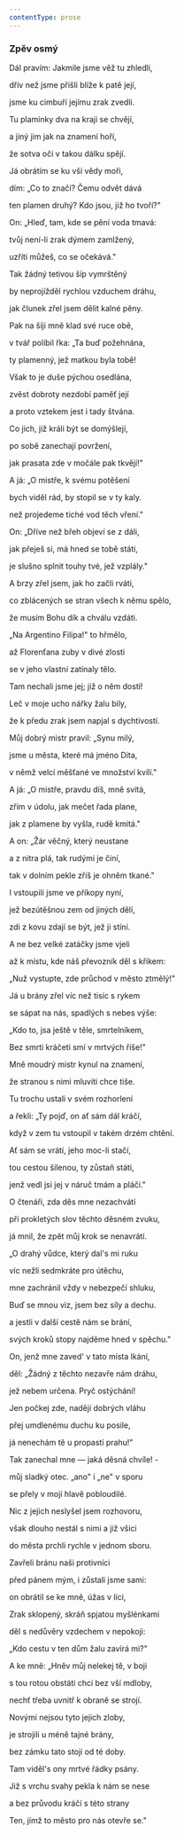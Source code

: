```yaml
---
contentType: prose
---
```


### Zpěv osmý

Dál pravím: Jakmile jsme věž tu zhledli,

dřív než jsme přišli blíže k patě její,

jsme ku cimbuří jejímu zrak zvedli.

Tu plamínky dva na kraji se chvějí,

a jiný jim jak na znamení hoří,

že sotva oči v takou dálku spějí.

Já obrátím se ku vší vědy moři,

dím: „Co to značí? Čemu odvět dává

ten plamen druhý? Kdo jsou, již ho tvoří?"

On: „Hleď, tam, kde se pění voda tmavá:

tvůj není-li zrak dýmem zamlžený,

uzříti můžeš, co se očekává."

Tak žádný tetivou šíp vymrštěný

by neprojížděl rychlou vzduchem dráhu,

jak člunek zřel jsem dělit kalné pěny.

Pak na šíji mně klad své ruce obě,

v tvář políbil řka: „Ta buď požehnána,

ty plamenný, jež matkou byla tobě!

Však to je duše pýchou osedlána,

zvěst dobroty nezdobí paměť její

a proto vztekem jest i tady štvána.

Co jich, již králi být se domýšlejí,

po sobě zanechají povržení,

jak prasata zde v močále pak tkvějí!"

A já: „O mistře, k svému potěšení

bych viděl rád, by stopil se v ty kaly.

než projedeme tiché vod těch vření."

On: „Dříve než břeh objeví se z dáli,

jak přeješ si, má hned se tobě státi,

je slušno splnit touhy tvé, jež vzplály."

A brzy zřel jsem, jak ho začli rváti,

co zblácených se stran všech k němu spělo,

že musím Bohu dík a chválu vzdáti.

„Na Argentino Filipa!" to hřmělo,

až Florenťana zuby v divé zlosti

se v jeho vlastní zatínaly tělo.

Tam nechali jsme jej; již o něm dosti!

Leč v moje ucho nářky žalu bily,

že k předu zrak jsem napjal s dychtivostí.

Můj dobrý mistr pravil: „Synu milý,

jsme u města, které má jméno Dita,

v němž velcí měšťané ve množství kvílí."

A já: „O mistře, pravdu díš, mně svítá,

zřím v údolu, jak mečet řada plane,

jak z plamene by vyšla, rudě kmitá."

A on: „Žár věčný, který neustane

a z nitra plá, tak rudými je činí,

tak v dolním pekle zříš je ohněm tkané."

I vstoupili jsme ve příkopy nyní,

jež bezútěšnou zem od jiných dělí,

zdi z kovu zdají se být, jež ji stíní.

A ne bez velké zatáčky jsme vjeli

až k místu, kde náš převozník děl s křikem:

„Nuž vystupte, zde průchod v město ztmělý!"

Já u brány zřel víc než tisíc s rykem

se sápat na nás, spadlých s nebes výše:

„Kdo to, jsa ještě v těle, smrtelníkem,

Bez smrti kráčeti smí v mrtvých říše!"

Mně moudrý mistr kynul na znamení,

že stranou s nimi mluviti chce tiše.

Tu trochu ustali v svém rozhorlení

a řekli: „Ty pojď, on ať sám dál kráčí,

když v zem tu vstoupil v takém drzém chtění.

Ať sám se vrátí, jeho moc-li stačí,

tou cestou šílenou, ty zůstaň státi,

jenž vedl jsi jej v náruč tmám a pláči."

O čtenáři, zda děs mne nezachvátí

při prokletých slov těchto děsném zvuku,

já mnil, že zpět můj krok se nenavrátí.

„O drahý vůdce, který dal's mi ruku

víc nežli sedmkráte pro útěchu,

mne zachránil vždy v nebezpečí shluku,

Buď se mnou viz, jsem bez síly a dechu.

a jestli v další cestě nám se brání,

svých kroků stopy najděme hned v spěchu."

On, jenž mne zaved' v tato místa lkání,

děl: „Žádný z těchto nezavře nám dráhu,

jež nebem určena. Pryč ostýchání!

Jen počkej zde, nadějí dobrých vláhu

přej umdlenému duchu ku posile,

já nenechám tě u propastí prahu!"

Tak zanechal mne — jaká děsná chvíle! -

můj sladký otec. „ano" i „ne" v sporu

se přely v mojí hlavě pobloudilé.

Nic z jejich neslyšel jsem rozhovoru,

však dlouho nestál s nimi a již všici

do města prchli rychle v jednom sboru.

Zavřeli bránu naši protivníci

před pánem mým, i zůstali jsme sami:

on obrátil se ke mně, úžas v líci,

Zrak sklopený, skráň spjatou myšlénkami

děl s nedůvěry vzdechem v nepokoji:

„Kdo cestu v ten dům žalu zavírá mi?"

A ke mně: „Hněv můj nelekej tě, v boji

s tou rotou obstáti chci bez vší mdloby,

nechť třeba uvnitř k obraně se strojí.

Novými nejsou tyto jejich zloby,

je strojili u méně tajné brány,

bez zámku tato stojí od té doby.

Tam viděl's ony mrtvé řádky psány.

Již s vrchu svahy pekla k nám se nese

a bez průvodu kráčí s této strany

Ten, jímž to město pro nás otevře se."
